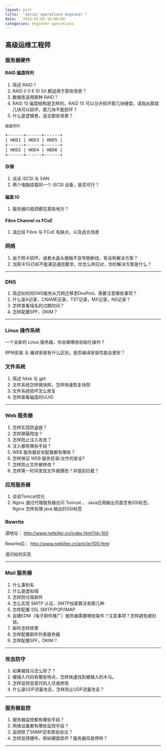 ```yaml
---
layout: post
title:  "senior operations engineer "
date:   2016-03-03 10:00:00
categories: engineer operations
---
```


高级运维工程师
-----

### 服务器硬件

#### RAID 磁盘阵列

1. 简述 RAID？
1. RAID 0 5 6 10 50 都适用于那些场景？
1. 数据库适用那种 RAID？
1. RAID 10 磁盘结构是怎样的，RAID 10 可以允许损坏那几块硬盘，请指出那就几块可以损坏，那几块不能损坏？
1. 什么是逻辑卷，适合那些场景？

`磁盘阵列`
<pre>
+------+------+------+
| HDD1 | HDD3 | HDD5 |
+------+------+------+
| HDD2 | HDD4 | HDD6 | 
+------+------+------+
</pre>

#### 存储

1. 谈谈 iSCSI 与 SAN
1. 两个电脑挂载同一个 iSCSI 设备，是否可行？

#### 磁盘 IO

1. 服务器IO瓶颈都在那些地方？

#### Fibre Channel vs FCoE

1. 请比较 Fibre 与 FCoE 有缺点，以及适合场景


### 网络

1. 由于网卡损坏，或者水晶头接触不良导致断线，有没有解决方案？
1. 当网卡1G已经不能满足通信要求，你怎么样应对，你的解决方案是什么？



- - -

### DNS

1. 简述如何将DNS服务从万网迁移至DnsPod，需要注意哪些事项？
1. 什么是A记录，CNAME记录，TXT记录，MX记录，NS记录？
1. 怎样查看域名的过期时间？
1. 怎样配置SPF，DKIM？


- - -

### Linux 操作系统

一个全新的 Linux 服务器，你会做哪些初始化操作？

RPM安装 与 编译安装有什么区别，是否编译安装性能会更好？


### 文件系统

1. 简述 fdisk 与 gpt
1. 文件系统怎样做快照，怎样快速恢复快照
1. 文件系统损坏怎么修复
1. 怎样查看磁盘的UUID

- - -

### Web 服务器

1. 怎样实现防盗链？
1. 怎样屏蔽爬虫？
1. 怎样防止注入攻击？
1. 注入都有哪些手段？
1. WEB 服务器安全配置都有哪些？
1. 怎样保证 WEB 服务目录/文件的安全?
1. 怎样防止文件被修改？
1. 怎样第一时间发现文件被撰改？并提前拦截？

### 应用服务器

1. 谈谈Tomcat优化
1. Nginx 通过代理服务器访问 Tomcat ， Java应用输出页面含有SSI标签，Nginx 怎样处理 java 输出的SSI标签

### Rewrite

源地址：
http://www.netkiller.cn/index.html?id=100

Rewrite后：
http://www.netkiller.cn/article/100.html

请问如何实现

- - -

### Mail 服务器

1. 什么事别名
1. 什么是虚拟域
1. 怎样防垃圾邮件
1. 怎么实现 SMTP 认证，SMTP加密算法有那几种
1. 怎样配置 SSL SMTP/POP/IMAP
1. 自建EDM（电子邮件推广）服务器需要哪些条件？注意事项？怎样避免被封锁。
1. 邮件怎样转寄
1. 怎样配置邮件列表服务器
1. 怎样配置SPF，DKIM？

- - -

### 攻击防守

1. 如果被挂马怎么除了？
1. 被植入代码有哪些特点，怎样快速找到被植入的木马。
1. 怎样监控恶意代码入住或修改
1. 什么是UDP流量攻击，怎样防止UDP流量攻击？



- - -

### 服务器监控

1. 服务器监控都有哪些手段？
1. 网络设备都有哪些监控手段？
1. 监控除了SNMP还有那些协议？
1. 怎样监控硬件，例如硬盘损坏？服务器风扇停转？

- - -